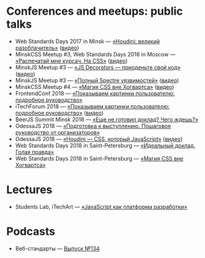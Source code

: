 # Conferences and meetups: public talks

* Web Standards Days 2017 in Minsk — [«Houdini: великий разоблачитель»](houdini-magic/) ([видео](https://www.youtube.com/watch?v=4kr5K-nWG3Y))
* MinskCSS Meetup #3, Web Standards Days 2018 in Moscow — [«Распечатай мне курсач. На CSS»](print-with-css/) ([видео](https://www.youtube.com/watch?v=xVPCZFBpjsI))
* MinskJS Meetup #3 — [«JS Decorators — приоденьте свой код»](js-decorators/) ([видео](https://www.youtube.com/watch?v=VfF7GyNItps))
* MinskJS Meetup #3 — [«Полный Spectre уязвимостей»](spectre-panel-discussion/) ([видео](https://www.youtube.com/watch?v=hGzy17Nnc38))
* MinskCSS Meetup #4 — [«Магия CSS вне Хогвартса»](css-magic/) ([видео](https://www.youtube.com/watch?v=Dhd6FSYZoiQ))
* FrontendConf 2018 — [«Показываем картинки пользователю: подробное руководство»](images-delivery/)
* iTechForum 2018 — [«Показываем картинки пользователю: подробное руководство»](images-delivery/index_itechforum.html) ([видео](https://youtu.be/18MbaJGExzQ))
* BeerJS Summit Minsk 2018 — [«Еще не готовил доклад? Чего ждешь?»](wait-for-talk/)
* OdessaJS 2018 — [«Подготовка к выступлению. Пошаговое руководство от организаторов»](talk-preparation/)
* OdessaJS 2018 — [«Houdini — CSS, который JavaScript»](houdini-css/) ([видео](https://youtu.be/MPaD8N9BrFA))
* Web Standards Days 2018 in Saint-Petersburg — [«Идеальный доклад. Голая правда»](talk-preparation/wsd.html)
* Web Standards Days 2018 in Saint-Petersburg — [«Магия CSS вне Хогвартса»](css-magic/wsd.html)

# Lectures

* Students Lab, iTechArt — [«JavaScript как платформа разработки»](itechart-js/)

# Podcasts

* Веб-стандарты — [Выпуск №134](https://www.youtube.com/watch?v=jtIi6ryOFBE)

